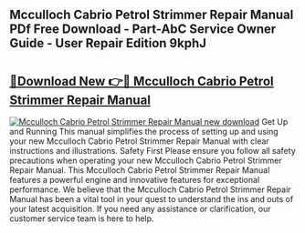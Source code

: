 ## Mcculloch Cabrio Petrol Strimmer Repair Manual PDf Free Download - Part-AbC Service Owner Guide - User Repair Edition 9kphJ

# <h2><a href="http://bc50418.oget.top/?id=Mcculloch+Cabrio+Petrol+Strimmer+Repair+Manual">🔗Download New 👉🔴 Mcculloch Cabrio Petrol Strimmer Repair Manual</a></h2>

[![Mcculloch Cabrio Petrol Strimmer Repair Manual new download](https://i.imgur.com/5g1atiW.png)](http://bc50418.oget.top/?id=Mcculloch+Cabrio+Petrol+Strimmer+Repair+Manual)
Get Up and Running This manual simplifies the process of setting up and using your new Mcculloch Cabrio Petrol Strimmer Repair Manual with clear instructions and illustrations. Safety First Please ensure you follow all safety precautions when operating your new Mcculloch Cabrio Petrol Strimmer Repair Manual. This Mcculloch Cabrio Petrol Strimmer Repair Manual features a powerful engine and innovative features for exceptional performance. We believe that the Mcculloch Cabrio Petrol Strimmer Repair Manual has been a vital tool in your quest to understand the ins and outs of your latest acquisition. If you need any assistance or clarification, our customer service team is here to help.
